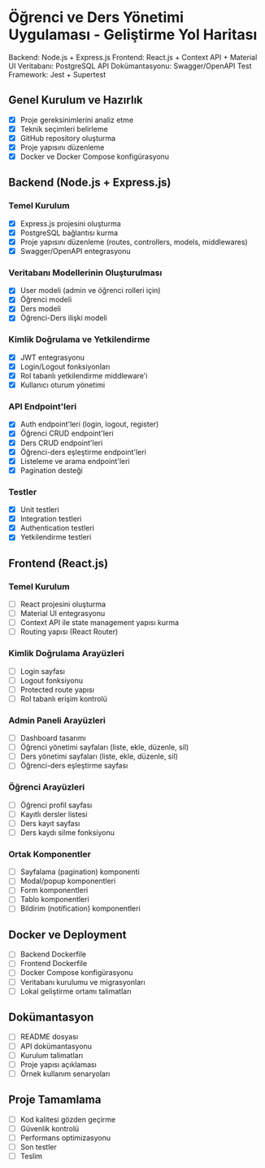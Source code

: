 # Öğrenci ve Ders Yönetimi Uygulaması - Geliştirme Yol Haritası
Backend: Node.js + Express.js
Frontend: React.js + Context API + Material UI
Veritabanı: PostgreSQL
API Dokümantasyonu: Swagger/OpenAPI
Test Framework: Jest + Supertest

## Genel Kurulum ve Hazırlık
- [x] Proje gereksinimlerini analiz etme
- [x] Teknik seçimleri belirleme
- [x] GitHub repository oluşturma
- [x] Proje yapısını düzenleme
- [x] Docker ve Docker Compose konfigürasyonu

## Backend (Node.js + Express.js)

### Temel Kurulum
- [x] Express.js projesini oluşturma
- [x] PostgreSQL bağlantısı kurma
- [x] Proje yapısını düzenleme (routes, controllers, models, middlewares)
- [x] Swagger/OpenAPI entegrasyonu

### Veritabanı Modellerinin Oluşturulması
- [x] User modeli (admin ve öğrenci rolleri için)
- [x] Öğrenci modeli
- [x] Ders modeli
- [x] Öğrenci-Ders ilişki modeli

### Kimlik Doğrulama ve Yetkilendirme
- [x] JWT entegrasyonu
- [x] Login/Logout fonksiyonları
- [x] Rol tabanlı yetkilendirme middleware'i
- [x] Kullanıcı oturum yönetimi

### API Endpoint'leri
- [x] Auth endpoint'leri (login, logout, register)
- [x] Öğrenci CRUD endpoint'leri
- [x] Ders CRUD endpoint'leri
- [x] Öğrenci-ders eşleştirme endpoint'leri
- [x] Listeleme ve arama endpoint'leri
- [x] Pagination desteği

### Testler
- [x] Unit testleri
- [x] Integration testleri
- [x] Authentication testleri
- [x] Yetkilendirme testleri

## Frontend (React.js)

### Temel Kurulum
- [ ] React projesini oluşturma
- [ ] Material UI entegrasyonu
- [ ] Context API ile state management yapısı kurma
- [ ] Routing yapısı (React Router)

### Kimlik Doğrulama Arayüzleri
- [ ] Login sayfası
- [ ] Logout fonksiyonu
- [ ] Protected route yapısı
- [ ] Rol tabanlı erişim kontrolü

### Admin Paneli Arayüzleri
- [ ] Dashboard tasarımı
- [ ] Öğrenci yönetimi sayfaları (liste, ekle, düzenle, sil)
- [ ] Ders yönetimi sayfaları (liste, ekle, düzenle, sil)
- [ ] Öğrenci-ders eşleştirme sayfası

### Öğrenci Arayüzleri
- [ ] Öğrenci profil sayfası
- [ ] Kayıtlı dersler listesi
- [ ] Ders kayıt sayfası
- [ ] Ders kaydı silme fonksiyonu

### Ortak Komponentler
- [ ] Sayfalama (pagination) komponenti
- [ ] Modal/popup komponentleri
- [ ] Form komponentleri
- [ ] Tablo komponentleri
- [ ] Bildirim (notification) komponentleri

## Docker ve Deployment
- [ ] Backend Dockerfile
- [ ] Frontend Dockerfile
- [ ] Docker Compose konfigürasyonu
- [ ] Veritabanı kurulumu ve migrasyonları
- [ ] Lokal geliştirme ortamı talimatları

## Dokümantasyon
- [ ] README dosyası
- [ ] API dokümantasyonu
- [ ] Kurulum talimatları
- [ ] Proje yapısı açıklaması
- [ ] Örnek kullanım senaryoları

## Proje Tamamlama
- [ ] Kod kalitesi gözden geçirme
- [ ] Güvenlik kontrolü
- [ ] Performans optimizasyonu
- [ ] Son testler
- [ ] Teslim